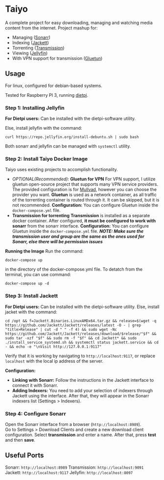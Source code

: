 
# Taiyo
A complete project for easy downloading, managing and watching media content from the internet.
Project mashup for:

- Managing ([Sonarr](https://sonarr.tv/))
- Indexing ([Jackett](https://github.com/Jackett/Jackett))
- Torrenting ([Transmission](https://transmissionbt.com/))
- Viewing ([Jellyfin](https://jellyfin.org/))
- With VPN support for transmission ([Gluetun](https://github.com/qdm12/gluetun))

  

## Usage

For linux, configured for debian-based systems.

Tested for Raspberry PI 3, running [dietpi](https://dietpi.com/).


### Step 1: Installing Jellyfin
**For Dietpi users:** Can be installed with the dietpi-software utility.

Else, install jellyfin with the command:
```
curl https://repo.jellyfin.org/install-debuntu.sh | sudo bash
```

Both sonarr and jellyfin can be managed with ``systemctl`` utility.

### Step 2: Install Taiyo Docker Image
Taiyo uses existing projects to accomplish functionality.  
- *OPTIONAL(Recommended):* **Gluetun for VPN**
For VPN support, I utilize gluetun open-source project that supports many VPN service providers. The provided configuration is for [Mullvad](https://mullvad.net/), however you can choose the provider you want.
**Gluetun** is used as a network container, as all traffic of the torrenting container is routed through it. It can be skipped, but it is not recommended.
**Configuration:** You can configure Gluetun inside the ``docker-compose.yml`` file.  
- **Transmission for torrenting**
**Transmission** is installed as a separate docker container. After configured, **it must be configured to work with sonarr** from the sonarr interface.
**Configuration:** You can configure Gluetun inside the ``docker-compose.yml`` file.
***NOTE: Make sure the transmission user and group are the same as the ones used for Sonarr, else there will be permission issues***

**Running the Image**
Run the command:
```
docker-compose up
```
in the directory of the docker-compose.yml file. To detatch from the terminal, you can use command:
```
docker-compose up -d
```

### Step 3: Install Jackett
**For Dietpi users:** Can be installed with the dietpi-software utility.
Else, install jacket with the command:
```
cd /opt && f=Jackett.Binaries.LinuxAMDx64.tar.gz && release=$(wget -q https://github.com/Jackett/Jackett/releases/latest -O - | grep "title>Release" | cut -d " " -f 4) && sudo wget -Nc https://github.com/Jackett/Jackett/releases/download/$release/"$f" && sudo tar -xzf "$f" && sudo rm -f "$f" && cd Jackett* && sudo ./install_service_systemd.sh && systemctl status jackett.service && cd - && echo -e "\nVisit http://127.0.0.1:9117"
```
Verify that it is working by navigating to ``http://localhost:9117``, or replace ``localhost`` with the local ip address of the server.

**Configuration:**
- **Linking with Sonarr:** Follow the instructions in the Jackett interface to connect it with Sonarr.  
- **Adding Indexers:** You need to add your selection of indexers through Jackett using the interface. After that, they will appear in the Sonarr indexers list (Settings > Indexers).

### Step 4: Configure Sonarr
Open the Sonarr interface from a browser (``http://localhost:8989``).   
Go to Settings > Download Clients and create a new download client configuration. Select **transmission** and enter a name. After that, press **test** and then **save**.


## Useful Ports
Sonarr: ``http://localhost:8989``
Transmission: ``http://localhost:9091``
Jackett: ``http://localhost:9117``
Jellyfin: ``http://localhost:8097``
